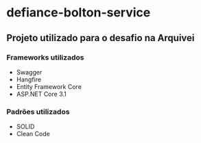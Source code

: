 # defiance-bolton-service

## Projeto utilizado para o desafio na Arquivei

### Frameworks utilizados  
- Swagger
- Hangfire
- Entity Framework Core
- ASP.NET Core 3.1

### Padrões utilizados
- SOLID
- Clean Code
